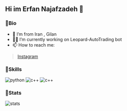 ## Hi im Erfan Najafzadeh 👋
### 🔹Bio

- 🗾 I’m from Iran , Gilan
- 👨‍💻 I’m currently working on Leopard-AutoTrading bot
- 📫 How to reach me:
>[Instagram](https://instagram.com/erfannjz/)

### 🔹Skills
![python](https://img.shields.io/badge/Python-blue) ![c++](https://img.shields.io/badge/C++-yellow) ![c++](https://img.shields.io/badge/SQL-darkblue)

### 🔹Stats
![stats](https://github-readme-stats.vercel.app/api?username=erfannjz&show_icons=true&theme=dark)

